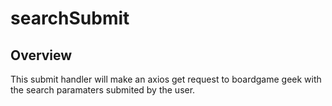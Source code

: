 # searchSubmit

## Overview

This submit handler will make an axios get request to boardgame geek with the search paramaters submited by the user.
